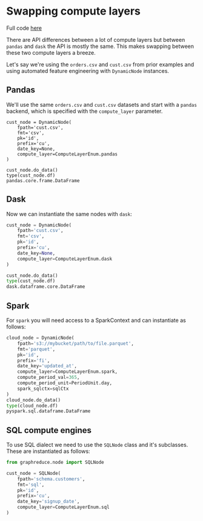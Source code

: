 # Swapping compute layers

Full code [here](https://github.com/wesmadrigal/GraphReduce/blob/master/examples/tutorial_ex4.ipynb)

There are API differences between a lot of compute layers
but between `pandas` and `dask` the API is mostly the same.  This
makes swapping between these two compute layers a breeze.

Let's say we're using the `orders.csv` and `cust.csv`
from prior examples and using automated feature engineering
with `DynamicNode` instances.


## Pandas
We'll use the same `orders.csv` and `cust.csv` datasets
and start with a `pandas` backend, which is specified
with the `compute_layer` parameter.

```
cust_node = DynamicNode(
    fpath='cust.csv',
    fmt='csv',
    pk='id',
    prefix='cu',
    date_key=None,
    compute_layer=ComputeLayerEnum.pandas
)

cust_node.do_data()
type(cust_node.df)
pandas.core.frame.DataFrame
```


## Dask
Now we can instantiate the same nodes with `dask`:
```Python
cust_node = DynamicNode(
    fpath='cust.csv',
    fmt='csv',
    pk='id',
    prefix='cu',
    date_key=None,
    compute_layer=ComputeLayerEnum.dask
)

cust_node.do_data()
type(cust_node.df)
dask.dataframe.core.DataFrame
```

## Spark
For `spark` you will need access to a SparkContext
and can instantiate as follows:
```Python
cloud_node = DynamicNode(
    fpath='s3://mybucket/path/to/file.parquet',
    fmt='parquet',
    pk='id',
    prefix='fi',
    date_key='updated_at',
    compute_layer=ComputeLayerEnum.spark,
    compute_period_val=365,
    compute_period_unit=PeriodUnit.day,
    spark_sqlctx=sqlCtx
)
cloud_node.do_data()
type(cloud_node.df)
pyspark.sql.dataframe.DataFrame
```

## SQL compute engines
To use SQL dialect we need to use the `SQLNode` class
and it's subclasses.  These are instantiated as follows:
```Python
from graphreduce.node import SQLNode

cust_node = SQLNode(
    fpath='schema.customers',
    fmt='sql',
    pk='id',
    prefix='cu',
    date_key='signup_date',
    compute_layer=ComputeLayerEnum.sql
)
```
